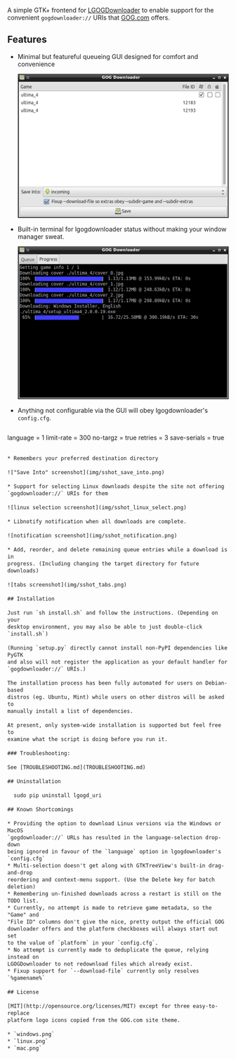 A simple GTK+ frontend for [LGOGDownloader](https://github.com/Sude-/lgogdownloader)
to enable support for the convenient `gogdownloader://` URIs that
[GOG.com](http://www.gog.com/) offers.

## Features

* Minimal but featureful queueing GUI designed for comfort and convenience

  ![main window screenshot](img/sshot_mainwin.png)

* Built-in terminal for lgogdownloader status without making your window
  manager sweat.

  ![terminal tab screenshot](img/sshot_term.png)

* Anything not configurable via the GUI will obey lgogdownloader's
  `config.cfg`.

  ```ini
language = 1
limit-rate = 300
no-targz = true
retries = 3
save-serials = true
  ```

* Remembers your preferred destination directory

  !["Save Into" screenshot](img/sshot_save_into.png)

* Support for selecting Linux downloads despite the site not offering
  `gogdownloader://` URIs for them

  ![linux selection screenshot](img/sshot_linux_select.png)

* Libnotify notification when all downloads are complete.

  ![notification screenshot](img/sshot_notification.png)

* Add, reorder, and delete remaining queue entries while a download is in
  progress. (Including changing the target directory for future downloads)

  ![tabs screenshot](img/sshot_tabs.png)

## Installation

Just run `sh install.sh` and follow the instructions. (Depending on your
desktop environment, you may also be able to just double-click `install.sh`)

(Running `setup.py` directly cannot install non-PyPI dependencies like PyGTK
 and also will not register the application as your default handler for
 `gogdownloader://` URIs.)

The installation process has been fully automated for users on Debian-based
distros (eg. Ubuntu, Mint) while users on other distros will be asked to
manually install a list of dependencies.

At present, only system-wide installation is supported but feel free to
examine what the script is doing before you run it.

### Troubleshooting:

See [TROUBLESHOOTING.md](TROUBLESHOOTING.md)

## Uninstallation

    sudo pip uninstall lgogd_uri

## Known Shortcomings

* Providing the option to download Linux versions via the Windows or MacOS
  `gogdownloader://` URLs has resulted in the language-selection drop-down
  being ignored in favour of the `language` option in lgogdownloader's
  `config.cfg`
* Multi-selection doesn't get along with GTKTreeView's built-in drag-and-drop
  reordering and context-menu support. (Use the Delete key for batch deletion)
* Remembering un-finished downloads across a restart is still on the TODO list.
* Currently, no attempt is made to retrieve game metadata, so the "Game" and
  "File ID" columns don't give the nice, pretty output the official GOG
  downloader offers and the platform checkboxes will always start out set
  to the value of `platform` in your `config.cfg`.
* No attempt is currently made to deduplicate the queue, relying instead on
  LGOGDownloader to not redownload files which already exist.
* Fixup support for `--download-file` currently only resolves `%gamename%`

## License

[MIT](http://opensource.org/licenses/MIT) except for three easy-to-replace
platform logo icons copied from the GOG.com site theme.

* `windows.png`
* `linux.png`
* `mac.png`
